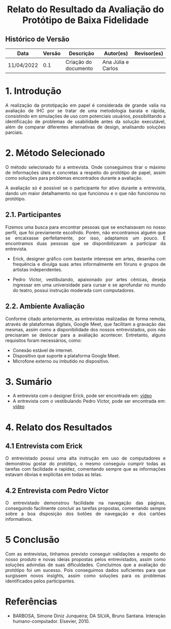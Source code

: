 # <center> Relato do Resultado da Avaliação do Protótipo de Baixa Fidelidade

## Histórico de Versão

| Data       | Versão | Descrição            | Autor(es)             | Revisor(es) |
| ---------- | ------ | -------------------- | --------------------- | ----------- |
| 11/04/2022 | 0.1    | Criação do documento | Ana Júlia e Carlos    |      |

<div align="justify">

# 1. Introdução

A realização da prototipação em papel é considerada de grande valia na avaliação de IHC por se tratar de uma metodologia barata e rápida, consistindo em simulações de uso com potenciais usuários, possibilitando a identificação de problemas de usabilidade antes da solução executável, além de comparar diferentes alternativas de design, analisando soluções parciais.

# 2. Método Selecionado

O método selecionado foi a entrevista. Onde conseguimos tirar o máximo de informações úteis e concretas a respeito do protótipo de papel, assim como soluções para problemas encontrados durante a avaliação. 

A avaliação só é possível se o participante for ativo durante a entrevista, dando um maior detalhamento no que funcionou e o que não funcionou no protótipo. 



## 2.1. Participantes

Fizemos uma busca para encontrar pessoas que se enchaixavam no nosso perfil, que foi previamente escolhido. Porém, não encontramos alguém que se encaixasse perfeitamente, por isso, adaptamos um pouco. E encontramos duas pessoas que se disponibilizaram a participar da entrevista.

- Erick, designer gráfico com bastante interesse em artes, desenha com frequência e divulga suas artes informalmente em fóruns e grupos de artistas independentes.

- Pedro Víctor, vestibulando, apaixonado por artes cênicas, deseja ingressar em uma universidade para cursar e se aprofundar no mundo do teatro, possui instrução moderada com computadores.


## 2.2. Ambiente Avaliação

Conforme citado anteriormente, as entrevistas realizadas de forma remota, através de plataformas digitais, Google Meet, que facilitam a gravação das mesmas, assim como a disponibilidade dos nossos entrevistados, pois não precisaram se deslocar para a avaliação acontecer. Entretanto, alguns requisitos foram necessários, como:

- Conexão estável de internet.
- Dispositivo que suporte a plataforma Google Meet.
- Microfone externo ou imbutido no dispositivo.

# 3. Sumário

- A entrevista com o designer Erick, pode ser encontrada em: <a href="https://youtu.be/LeBKbmX9WYU">vídeo</a>
- A entrevista com o vestibulando Pedro Víctor, pode ser encontrada em: <a href="https://youtu.be/WhyhdCeC718">vídeo</a>

# 4. Relato dos Resultados

## 4.1 Entrevista com Erick

O entrevistado possui uma alta instrução em uso de computadores e demonstrou gostar do protótipo, o mesmo conseguiu cumprir todas as tarefas com facilidade e rapidez, comentando sempre que as informações estavam óbvias e explícitas em todas as telas.

## 4.2 Entrevista com Pedro Víctor

O entrevistado demonstrou facilidade na navegação das páginas, conseguindo facilmente concluir as tarefas propostas, comentando sempre sobre a boa disposição dos botões de navegação e dos cartões informativos.

# 5 Conclusão

Com as entrevistas, tínhamos previsto conseguir validações a respeito do nosso produto e novas ideias propostas pelos entrevistados, assim como soluções advindas de suas dificuldades. Concluímos que a avaliação do protótipo foi um sucesso. Pois conseguimos dados suficientes para que surgissem novos insights, assim como soluções para os problemas identificados pelos participantes.

# Referências

- BARBOSA, Simone Diniz Junqueira; DA SILVA, Bruno Santana. Interação humano-computador. Elsevier, 2010.